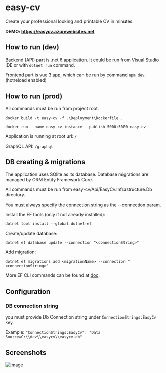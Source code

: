 # easy-cv
Create your professional looking and printable CV in minutes.

**DEMO: https://easycv.azurewebsites.net**

## How to run (dev)

Backend (API) part is .net 6 application. It could be run from Visual Studio IDE or with `dotnet run` command.

Frontend part is vue 3 app, which can be run by command `npm dev`. (hotreload enabled)

## How to run (prod)

All commands must be run from project root.

```
docker build -t easy-cv -f .\Deployment\Dockerfile .
```

```
docker run --name easy-cv-instance --publish 5000:5000 easy-cv
```

Application is running at root url: `/`

GraphQL API: `/graphql`

## DB creating & migrations

The application uses SQlite as its database.
Database migrations are managed by ORM Entity Framework Core.

All commands must be run from easy-cv/Api/EasyCv.Infrastructure.Db directory.

You must always specify the connection string as the --connection param.

Install the EF tools (only if not already installed):
```
dotnet tool install --global dotnet-ef
```

Create/update database:
```
dotnet ef database update --connection "<connectionString>"
```

Add migration:
```
dotnet ef migrations add <migrationName> --connection "<connectionString>"
```

More EF CLI commands can be found at [doc](https://learn.microsoft.com/en-us/ef/core/cli/dotnet).

## Configuration

### DB connection string
you must provide Db Connection string under `ConnectionStrings:EasyCv` key.

Example: `"ConnectionStrings:EasyCv": "Data Source=C:\\dev\\easycv\\easycv.db"`


## Screenshots

![image](https://user-images.githubusercontent.com/28567403/197527180-c10ab4c9-b365-4c52-9d65-f86f9cc517e5.png)

